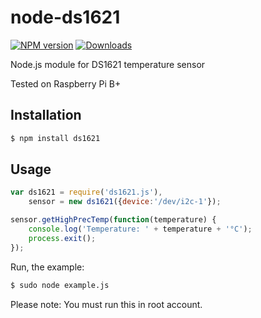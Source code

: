 # node-ds1621

[![NPM version](https://img.shields.io/npm/v/ds1621.svg?style=flat)](http://npmjs.com/package/ds1621) [![Downloads](http://img.shields.io/npm/dm/ds1621.svg)](http://npmjs.com/package/ds1621)

Node.js module for DS1621 temperature sensor

Tested on Raspberry Pi B+

## Installation

```bash
$ npm install ds1621
```

## Usage

```javascript
var ds1621 = require('ds1621.js'),
	sensor = new ds1621({device:'/dev/i2c-1'});

sensor.getHighPrecTemp(function(temperature) {
	console.log('Temperature: ' + temperature + '°C');
	process.exit();
});
```

Run, the example:

```bash
$ sudo node example.js
```

Please note: You must run this in root account.
